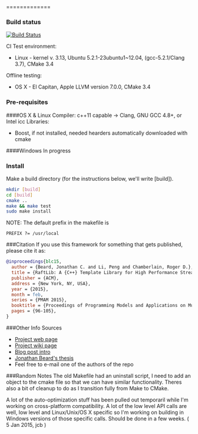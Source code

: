 

=============

### Build status
[![Build Status](https://travis-ci.org/jonathan-beard/RaftLib.svg?branch=master)](https://travis-ci.org/jonathan-beard/RaftLib)

CI Test environment:
* Linux - kernel v. 3.13, Ubuntu 5.2.1-23ubuntu1~12.04, (gcc-5.2.1/Clang 3.7), CMake 3.4

Offline testing:
* OS X - El Capitan, Apple LLVM version 7.0.0, CMake 3.4

### Pre-requisites

####OS X & Linux
Compiler: c++11 capable -> Clang, GNU GCC 4.8+, or Intel icc
Libraries: 
* Boost, if not installed, needed hearders automatically downloaded with cmake


####Windows
In progress

### Install
Make a build directory (for the instructions below, we'll 
write [build]).
```bash
mkdir [build]
cd [build]
cmake ..
make && make test
sudo make install
```
NOTE: The default prefix in the makefile is 
```
PREFIX ?= /usr/local
```

###Citation
If you use this framework for something that gets published, please cite it as:
```bibtex
@inproceedings{blc15,
  author = {Beard, Jonathan C. and Li, Peng and Chamberlain, Roger D.},
  title = {RaftLib: A {C++} Template Library for High Performance Stream Parallel Processing},
  publisher = {ACM},
  address = {New York, NY, USA},
  year = {2015},
  month = feb,
  series = {PMAM 2015},
  booktitle = {Proceedings of Programming Models and Applications on Multicores and Manycores},
  pages = {96-105},
}
```
###Other Info Sources
* [Project web page](http://raftlib.io)
* [Project wiki page](https://github.com/jonathan-beard/RaftLib/wiki)
* [Blog post intro](https://goo.gl/4VDlbr)
* [Jonathan Beard's thesis](http://goo.gl/obkWUh)
* Feel free to e-mail one of the authors of the repo

###Random Notes
The old Makefile had an uninstall script, I need to add an object to the 
cmake file so that we can have similar functionality. Theres also a bit
of cleanup to do as I transition fully from Make to CMake.

A lot of the auto-optimization stuff has been pulled out temporaril while
I'm working on cross-platform compatibility. A lot of the low level API
calls are well, low level and Linux/Unix/OS X specific so I'm working on
building in Windows versions of those specific calls. Should be done
in a few weeks. ( 5 Jan 2015, jcb )
